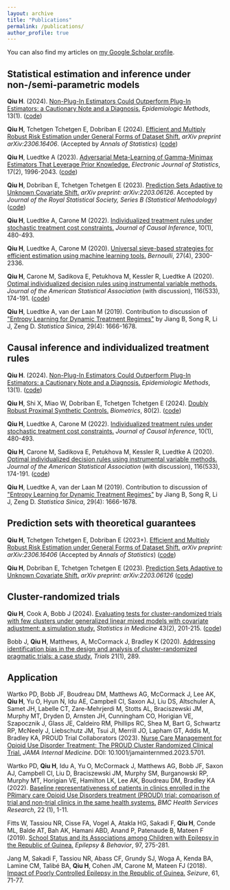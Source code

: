 ```yaml
---
layout: archive
title: "Publications"
permalink: /publications/
author_profile: true
---
```


<!-- {% if author.googlescholar %}-->
You can also find my articles on [my Google Scholar profile](https://scholar.google.com/citations?user=RD5lNEUAAAAJ&hl=en).
<!--{% endif %}-->

<!--{% include base_path %}-->

<!--{% for post in site.publications reversed %}-->
<!--  {% include archive-single.html %}-->
<!--{% endfor %}-->

## Statistical estimation and inference under non-/semi-parametric models

**Qiu H**. (2024). [Non-Plug-In Estimators Could Outperform Plug-In Estimators: a Cautionary Note and a Diagnosis.](https://doi.org/10.1515/EM-2024-0008) *Epidemiologic Methods*, 13(1). ([code](https://github.com/QIU-Hongxiang-David/plug_in_sim))

**Qiu H**, Tchetgen Tchetgen E, Dobriban E (2024). [Efficient and Multiply Robust Risk Estimation under General Forms of Dataset Shift.](https://arxiv.org/abs/2306.16406) *arXiv preprint arXiv:2306.16406*. (Accepted by *Annals of Statistics*) ([code](https://github.com/QIU-Hongxiang-David/RiskEstDShift))

**Qiu H**, Luedtke A (2023). [Adversarial Meta-Learning of Gamma-Minimax Estimators That Leverage Prior Knowledge.](https://projecteuclid.org/journals/electronic-journal-of-statistics/volume-17/issue-2/Adversarial-meta-learning-of-Gamma-minimax-estimators-that-leverage-prior/10.1214/23-EJS2151.full) *Electronic Journal of Statistics*, 17(2), 1996-2043. ([code](https://github.com/QIU-Hongxiang-David/Gamma-minimax-learninng))

**Qiu H**, Dobriban E, Tchetgen Tchetgen E (2023). [Prediction Sets Adaptive to Unknown Covariate Shift.](https://arxiv.org/abs/2203.06126) *arXiv preprint: arXiv:2203.06126*. Accepted by *Journal of the Royal Statistical Society, Series B (Statistical Methodology)* ([code](https://github.com/QIU-Hongxiang-David/APACpredset))

**Qiu H**, Luedtke A, Carone M (2022). [Individualized treatment rules under stochastic treatment cost constraints.](https://www.degruyter.com/document/doi/10.1515/jci-2022-0005/html) *Journal of Causal Inference*, 10(1), 480-493.

**Qiu H**, Luedtke A, Carone M (2020). [Universal sieve-based strategies for efficient estimation using machine learning tools.](https://urldefense.com/v3/__http://dx.doi.org/10.3150/20-BEJ1309__;!!IBzWLUs!FJ__Wf7ZlbUGbxDfr0ZNwJxC0p4cAFD-CVexxJi8NM4a5cVKpzOjQWXZPFamqS4$) *Bernoulli*, 27(4), 2300-2336.

**Qiu H**, Carone M, Sadikova E, Petukhova M, Kessler R, Luedtke A (2020). [Optimal individualized decision rules using instrumental variable methods.](https://www.tandfonline.com/doi/abs/10.1080/01621459.2020.1745814) *Journal of the American Statistical Association* (with discussion), 116(533), 174-191. ([code](https://www.tandfonline.com/doi/suppl/10.1080/01621459.2020.1745814?scroll=top))

**Qiu H**, Luedtke A, van der Laan M (2019). Contribution to discussion of ["Entropy Learning for Dynamic Treatment Regimes"](http://www3.stat.sinica.edu.tw/statistica/oldpdf/A29N41-9.pdf?vol=29&num=4&art=10) by Jiang B, Song R, Li J, Zeng D. *Statistica Sinica*, 29(4): 1666-1678.






## Causal inference and individualized treatment rules

**Qiu H**. (2024). [Non-Plug-In Estimators Could Outperform Plug-In Estimators: a Cautionary Note and a Diagnosis.](https://doi.org/10.1515/EM-2024-0008) *Epidemiologic Methods*, 13(1). ([code](https://github.com/QIU-Hongxiang-David/plug_in_sim))

**Qiu H**, Shi X, Miao W, Dobriban E, Tchetgen Tchetgen E (2024). [Doubly Robust Proximal Synthetic Controls.](https://academic.oup.com/biometrics/article/80/2/ujae055/7685803) *Biometrics*, 80(2). ([code](https://github.com/QIU-Hongxiang-David/DR_Proximal_SC))

**Qiu H**, Luedtke A, Carone M (2022). [Individualized treatment rules under stochastic treatment cost constraints.](https://www.degruyter.com/document/doi/10.1515/jci-2022-0005/html) *Journal of Causal Inference*, 10(1), 480-493.

**Qiu H**, Carone M, Sadikova E, Petukhova M, Kessler R, Luedtke A (2020). [Optimal individualized decision rules using instrumental variable methods.](https://www.tandfonline.com/doi/abs/10.1080/01621459.2020.1745814) *Journal of the American Statistical Association* (with discussion), 116(533), 174-191. ([code](https://www.tandfonline.com/doi/suppl/10.1080/01621459.2020.1745814?scroll=top))

**Qiu H**, Luedtke A, van der Laan M (2019). Contribution to discussion of ["Entropy Learning for Dynamic Treatment Regimes"](http://www3.stat.sinica.edu.tw/statistica/oldpdf/A29N41-9.pdf?vol=29&num=4&art=10) by Jiang B, Song R, Li J, Zeng D. *Statistica Sinica*, 29(4): 1666-1678.






## Prediction sets with theoretical guarantees

**Qiu H**, Tchetgen Tchetgen E, Dobriban E (2023+). [Efficient and Multiply Robust Risk Estimation under General Forms of Dataset Shift.](https://arxiv.org/abs/2306.16406) *arXiv preprint: arXiv:2306.16406* (Accepted by *Annals of Statistics*) ([code](https://github.com/QIU-Hongxiang-David/RiskEstDShift))

**Qiu H**, Dobriban E, Tchetgen Tchetgen E (2023). [Prediction Sets Adaptive to Unknown Covariate Shift.](https://arxiv.org/abs/2203.06126) *arXiv preprint: arXiv:2203.06126* ([code](https://github.com/QIU-Hongxiang-David/APACpredset))







## Cluster-randomized trials

**Qiu H**, Cook A, Bobb J (2024). [Evaluating tests for cluster-randomized trials with few clusters under generalized linear mixed models with covariate adjustment: a simulation study.](https://onlinelibrary.wiley.com/doi/10.1002/sim.9950) *Statistics in Medicine* 43(2), 201-215. ([code](https://github.com/QIU-Hongxiang-David/small-sample-adjusted-GLMM-CRT))

Bobb J, **Qiu H**, Matthews, A, McCormack J, Bradley K (2020). [Addressing identification bias in the design and analysis of cluster-randomized pragmatic trials: a case study.](https://trialsjournal.biomedcentral.com/articles/10.1186/s13063-020-4148-z) *Trials* 21(1), 289.







## Application

Wartko PD, Bobb JF, Boudreau DM, Matthews AG, McCormack J, Lee AK, **Qiu H**, Yu O, Hyun N, Idu AE, Campbell CI, Saxon AJ, Liu DS, Altschuler A, Samet JH, Labelle CT, Zare-Mehrjerdi M, Stotts AL, Braciszewski JM, Murphy MT, Dryden D, Arnsten JH, Cunningham CO, Horigian VE, Szapocznik J, Glass JE, Caldeiro RM, Phillips RC, Shea M, Bart G, Schwartz RP, McNeely J, Liebschutz JM, Tsui JI, Merrill JO, Lapham GT, Addis M, Bradley KA, PROUD Trial Collaborators (2023). [Nurse Care Management for Opioid Use Disorder Treatment: The PROUD Cluster Randomized Clinical Trial.](https://jamanetwork.com/journals/jamainternalmedicine/fullarticle/2811096?guestAccessKey=ec93431d-8bfa-4c2b-a99e-18ae0e1ee2f8&utm_source=jps&utm_medium=email&utm_campaign=author_alert-jamanetwork&utm_content=author-author_engagement&utm_term=1m) *JAMA Internal Medicine*. DOI: 10.1001/jamainternmed.2023.5701.

Wartko PD, **Qiu H**, Idu A, Yu O, McCormack J, Matthews AG, Bobb JF, Saxon AJ, Campbell CI, Liu D, Braciszewski JM, Murphy SM, Burganowski RP, Murphy MT, Horigian VE, Hamilton LK, Lee AK, Boudreau DM, Bradley KA (2022). [Baseline representativeness of patients in clinics enrolled in the PRimary care Opioid Use Disorders treatment (PROUD) trial: comparison of trial and non-trial clinics in the same health systems.](https://bmchealthservres.biomedcentral.com/articles/10.1186/s12913-022-08915-1) *BMC Health Services Research*, 22 (1), 1-11.

Fitts W, Tassiou NR, Cisse FA, Vogel A, Atakla HG, Sakadi F, **Qiu H**, Conde ML, Balde AT, Bah AK, Hamani ABD, Anand P, Patenaude B, Mateen F (2019). [School Status and its Associations among Children with Epilepsy in the Republic of Guinea.](https://pubmed.ncbi.nlm.nih.gov/31260925/) *Epilepsy & Behavior*, 97, 275-281.

Jang M, Sakadi F, Tassiou NR, Abass CF, Grundy SJ, Woga A, Kenda BA, Lamine CM, Talibé BA, **Qiu H**, Cohen JM, Carone M, Mateen FJ (2018). [Impact of Poorly Controlled Epilepsy in the Republic of Guinea.](https://pubmed.ncbi.nlm.nih.gov/30114675/) *Seizure*, 61, 71-77.
